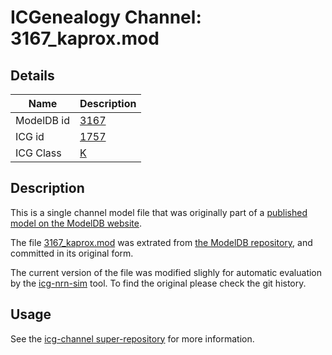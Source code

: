 # ICGenealogy Channel: 3167\_kaprox.mod

## Details

Name | Description
---- | -----------
ModelDB id | [3167](http://senselab.med.yale.edu/ModelDB/ShowModel.cshtml?model=3167)
ICG id | [1757](http://icg.neurotheory.ox.ac.uk/channels/1/1757)
ICG Class | [K](http://icg.neurotheory.ox.ac.uk/channels/1)

## Description

This is a single channel model file that was originally part of a [published model on the ModelDB website](http://senselab.med.yale.edu/mModelDB/ShowModel.cshtml?model=3167).


The file [3167\_kaprox.mod](3167_kaprox.mod) was extrated from [the ModelDB repository](http://senselab.med.yale.edu/ModelDB/ShowModel.cshtml?model=3167), and committed in its original form.

The current version of the file was modified slighly for automatic evaluation by the [icg-nrn-sim](https://github.com/icgenealogy/icg-nrn-sim) tool. To find the original please check the git history.


## Usage

See the [icg-channel super-repository](https://github.com/icgenealogy/icg-channels) for more information.